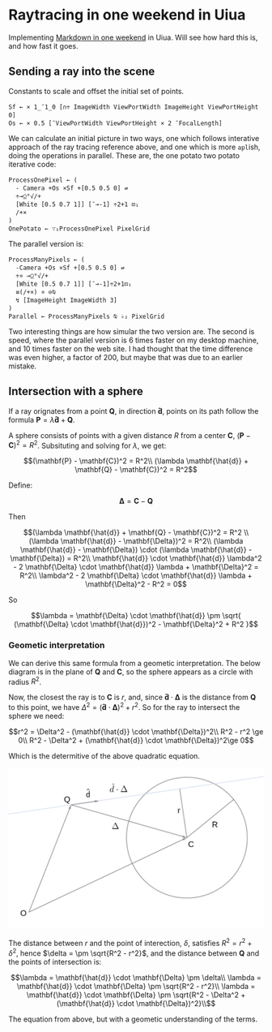 # Raytracing in one weekend in Uiua

Implementing [Markdown in one
weekend](<https://raytracing.github.io/books/RayTracingInOneWeekend.html>) in
Uiua.  Will see how hard this is, and how fast it goes.

## Sending a ray into the scene

Constants to scale and offset the initial set of points.
```uiua
Sf ← × 1_¯1_0 [∩÷ ImageWidth ViewPortWidth ImageHeight ViewPortHeight 0]
Os ← × 0.5 [¯ViewPortWidth ViewPortHeight × 2 ¯FocalLength]
```

We can calculate an initial picture in two ways, one which follows interative
approach of the ray tracing reference above, and one which is more `apl`ish,
doing the operations in parallel.  These are, the one potato two potato
iterative code:

```uiua
ProcessOnePixel ← (
  - Camera +Os ×Sf +[0.5 0.5 0] ⇌
  ÷⊸⍜°√/+
  [White [0.5 0.7 1]] [¯⊸-1] ÷2+1 ⊡₁
  /+×
)
OnePotato ← ∵₁ProcessOnePixel PixelGrid
```

The parallel version is:

```uiua
ProcessManyPixels ← (
  -Camera +Os ×Sf +[0.5 0.5 0] ⇌
  ÷¤ ⊸⍜°√/+
  [White [0.5 0.7 1]] [¯⊸-1]÷2+1⊡₁
  ≡(/+×) ¤ ⊙⍉
  ↯ [ImageHeight ImageWidth 3]
)
Parallel ← ProcessManyPixels ⍉ ♭₂ PixelGrid
```

Two interesting things are how simular the two version are.  The second is
speed, where the parallel version is 6 times faster on my desktop machine, and
10 times faster on the web site.  I had thought that the time difference was
even higher, a factor of 200, but maybe that was due to an earlier mistake.

## Intersection with a sphere

If a ray orignates from a point $\mathbf{Q}$, in direction $\mathbf{\hat{d}}$,
points on its path follow the formula $\mathbf{P} = \lambda \mathbf{\hat{d}} +
\mathbf{Q}$.

A sphere consists of points with a given distance $R$ from a center
$\mathbf{C}$, $(\mathbf{P} - \mathbf{C})^2 = R^2$.  Subsituting and solving for
$\lambda$, we get:

```math
(\mathbf{P} - \mathbf{C})^2 = R^2\\
(\lambda \mathbf{\hat{d}} + \mathbf{Q} - \mathbf{C})^2 = R^2
```

Define:

```math
\mathbf{\Delta} = \mathbf{C} - \mathbf{Q}
```

Then

```math
(\lambda \mathbf{\hat{d}} + \mathbf{Q} - \mathbf{C})^2 = R^2 \\
(\lambda \mathbf{\hat{d}} - \mathbf{\Delta})^2 = R^2\\
(\lambda \mathbf{\hat{d}} - \mathbf{\Delta}) \cdot (\lambda \mathbf{\hat{d}} - \mathbf{\Delta}) = R^2\\
\mathbf{\hat{d}} \cdot \mathbf{\hat{d}} \lambda^2 - 2 \mathbf{\Delta} \cdot \mathbf{\hat{d}} \lambda + \mathbf{\Delta}^2 = R^2\\
\lambda^2 - 2 \mathbf{\Delta} \cdot \mathbf{\hat{d}} \lambda
+ \mathbf{\Delta}^2 - R^2 = 0
```

So

```math
\lambda = \mathbf{\Delta} \cdot \mathbf{\hat{d}} \pm \sqrt{ (\mathbf{\Delta}
\cdot \mathbf{\hat{d}})^2 - \mathbf{\Delta}^2 + R^2 }
```

### Geometic interpretation

We can derive this same formula from a geometic interpretation. The below
diagram is in the plane of $\mathbf{Q}$ and $\mathbf{C}$, so the sphere appears
as a circle with radius $R^2$.

Now, the closest the ray is to $\mathbf{C}$ is $r$, and, since $\mathbf{\hat{d}}
\cdot \mathbf{\Delta}$ is the distance from $\mathbf{Q}$ to this point, we have
$\Delta^2 = (\mathbf{\hat{d}} \cdot \mathbf{\Delta})^2 + r^2$.  So for the ray
to intersect the sphere we need:

```math
r^2 = \Delta^2  - (\mathbf{\hat{d}} \cdot \mathbf{\Delta})^2\\
R^2 - r^2 \ge 0\\
R^2 - \Delta^2  + (\mathbf{\hat{d}} \cdot \mathbf{\Delta})^2\ge 0
```

Which is the determitive of the above quadratic equation.

![image](images/SphereInter1.png)

The distance between $r$ and the point of interection, $\delta$, satisfies $R^2
= r^2+ \delta^2$, hence $\delta = \pm \sqrt{R^2 - r^2}$, and the distance
between $\mathbf{Q}$ and the points of intersection is:

```math
\lambda = \mathbf{\hat{d}} \cdot \mathbf{\Delta} \pm \delta\\
\lambda = \mathbf{\hat{d}} \cdot \mathbf{\Delta} \pm \sqrt{R^2 - r^2}\\
\lambda = \mathbf{\hat{d}} \cdot \mathbf{\Delta} \pm \sqrt{R^2 - \Delta^2  + (\mathbf{\hat{d}} \cdot \mathbf{\Delta})^2}\\
```

The equation from above, but with a geometic understanding of the terms.
